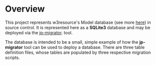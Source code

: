 # Overview
This project represents w3resource's Model database (see more 
[here](https://www.w3resource.com/sql/sql-table.php)) in source control. It is 
represented here as a **SQLite3** database and may be deployed via the 
[jp-migrator](https://github.com/joshuaadampoirier/jp-migrator). 
tool.  

The database is intended to be a small, simple example of how the 
**jp-migrator** tool can be used to deploy a database. There are three table 
definition files, whose tables are populated by three respective migration 
scripts.